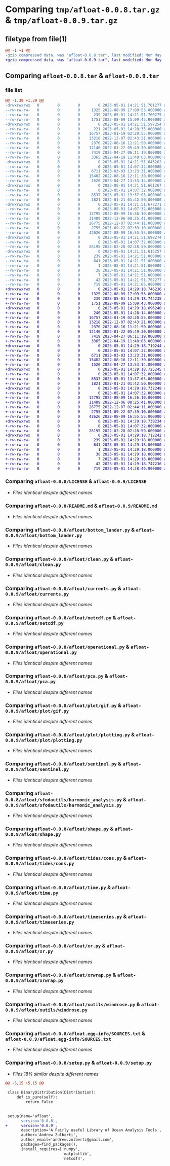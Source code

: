 # Comparing `tmp/afloat-0.0.8.tar.gz` & `tmp/afloat-0.0.9.tar.gz`

## filetype from file(1)

```diff
@@ -1 +1 @@
-gzip compressed data, was "afloat-0.0.8.tar", last modified: Mon May  1 14:21:51 2023, max compression
+gzip compressed data, was "afloat-0.0.9.tar", last modified: Mon May  1 14:29:18 2023, max compression
```

## Comparing `afloat-0.0.8.tar` & `afloat-0.0.9.tar`

### file list

```diff
@@ -1,39 +1,39 @@
-drwxrwxrwx   0        0        0        0 2023-05-01 14:21:51.701277 afloat-0.0.8/
--rw-rw-rw-   0        0        0     1325 2022-08-09 17:09:53.000000 afloat-0.0.8/LICENSE
--rw-rw-rw-   0        0        0      239 2023-05-01 14:21:51.700275 afloat-0.0.8/PKG-INFO
--rw-rw-rw-   0        0        0     1751 2022-08-09 15:09:43.000000 afloat-0.0.8/README.md
-drwxrwxrwx   0        0        0        0 2023-05-01 14:21:51.597254 afloat-0.0.8/afloat/
--rw-rw-rw-   0        0        0      221 2023-05-01 14:20:35.000000 afloat-0.0.8/afloat/__init__.py
--rw-rw-rw-   0        0        0    16757 2023-01-19 02:20:55.000000 afloat-0.0.8/afloat/bottom_lander.py
--rw-rw-rw-   0        0        0    13218 2022-12-07 02:43:21.000000 afloat-0.0.8/afloat/clean.py
--rw-rw-rw-   0        0        0     2370 2022-08-16 11:21:50.000000 afloat-0.0.8/afloat/currents.py
--rw-rw-rw-   0        0        0    12146 2022-01-22 05:49:30.000000 afloat-0.0.8/afloat/netcdf.py
--rw-rw-rw-   0        0        0     7419 2023-04-27 06:11:19.000000 afloat-0.0.8/afloat/operational.py
--rw-rw-rw-   0        0        0     3365 2022-04-19 11:48:03.000000 afloat-0.0.8/afloat/pca.py
-drwxrwxrwx   0        0        0        0 2023-05-01 14:21:51.645262 afloat-0.0.8/afloat/plot/
--rw-rw-rw-   0        0        0        0 2023-05-01 14:07:32.000000 afloat-0.0.8/afloat/plot/__init__.py
--rw-rw-rw-   0        0        0     6711 2023-03-03 13:23:31.000000 afloat-0.0.8/afloat/plot/gif.py
--rw-rw-rw-   0        0        0    15402 2022-08-16 12:11:30.000000 afloat-0.0.8/afloat/plot/plotting.py
--rw-rw-rw-   0        0        0     1520 2023-04-27 13:53:14.000000 afloat-0.0.8/afloat/sentinel.py
-drwxrwxrwx   0        0        0        0 2023-05-01 14:21:51.661267 afloat-0.0.8/afloat/sfodautils/
--rw-rw-rw-   0        0        0        0 2023-05-01 14:07:32.000000 afloat-0.0.8/afloat/sfodautils/__init__.py
--rw-rw-rw-   0        0        0     8537 2023-05-01 13:37:05.000000 afloat-0.0.8/afloat/sfodautils/harmonic_analysis.py
--rw-rw-rw-   0        0        0     1821 2022-01-21 01:42:50.000000 afloat-0.0.8/afloat/shape.py
-drwxrwxrwx   0        0        0        0 2023-05-01 14:21:51.677271 afloat-0.0.8/afloat/tides/
--rw-rw-rw-   0        0        0        0 2023-05-01 14:07:32.000000 afloat-0.0.8/afloat/tides/__init__.py
--rw-rw-rw-   0        0        0    12795 2022-08-09 16:36:10.000000 afloat-0.0.8/afloat/tides/cons.py
--rw-rw-rw-   0        0        0    11409 2022-12-06 08:25:41.000000 afloat-0.0.8/afloat/time.py
--rw-rw-rw-   0        0        0    26775 2022-12-07 02:44:11.000000 afloat-0.0.8/afloat/timeseries.py
--rw-rw-rw-   0        0        0     2755 2021-09-22 07:39:10.000000 afloat-0.0.8/afloat/xr.py
--rw-rw-rw-   0        0        0    42626 2022-08-09 16:55:55.000000 afloat-0.0.8/afloat/xrwrap.py
-drwxrwxrwx   0        0        0        0 2023-05-01 14:21:51.698274 afloat-0.0.8/afloat/xutils/
--rw-rw-rw-   0        0        0        0 2023-05-01 14:07:32.000000 afloat-0.0.8/afloat/xutils/__init__.py
--rw-rw-rw-   0        0        0    26195 2022-02-28 02:28:59.000000 afloat-0.0.8/afloat/xutils/windrose.py
-drwxrwxrwx   0        0        0        0 2023-05-01 14:21:51.615257 afloat-0.0.8/afloat.egg-info/
--rw-rw-rw-   0        0        0      239 2023-05-01 14:21:51.000000 afloat-0.0.8/afloat.egg-info/PKG-INFO
--rw-rw-rw-   0        0        0      641 2023-05-01 14:21:51.000000 afloat-0.0.8/afloat.egg-info/SOURCES.txt
--rw-rw-rw-   0        0        0        1 2023-05-01 14:21:51.000000 afloat-0.0.8/afloat.egg-info/dependency_links.txt
--rw-rw-rw-   0        0        0       38 2023-05-01 14:21:51.000000 afloat-0.0.8/afloat.egg-info/requires.txt
--rw-rw-rw-   0        0        0        7 2023-05-01 14:21:51.000000 afloat-0.0.8/afloat.egg-info/top_level.txt
--rw-rw-rw-   0        0        0       42 2023-05-01 14:21:51.702277 afloat-0.0.8/setup.cfg
--rw-rw-rw-   0        0        0      719 2023-05-01 14:21:05.000000 afloat-0.0.8/setup.py
+drwxrwxrwx   0        0        0        0 2023-05-01 14:29:18.746236 afloat-0.0.9/
+-rw-rw-rw-   0        0        0     1325 2022-08-09 17:09:53.000000 afloat-0.0.9/LICENSE
+-rw-rw-rw-   0        0        0      239 2023-05-01 14:29:18.744235 afloat-0.0.9/PKG-INFO
+-rw-rw-rw-   0        0        0     1751 2022-08-09 15:09:43.000000 afloat-0.0.9/README.md
+drwxrwxrwx   0        0        0        0 2023-05-01 14:29:18.696240 afloat-0.0.9/afloat/
+-rw-rw-rw-   0        0        0      240 2023-05-01 14:28:14.000000 afloat-0.0.9/afloat/__init__.py
+-rw-rw-rw-   0        0        0    16757 2023-01-19 02:20:55.000000 afloat-0.0.9/afloat/bottom_lander.py
+-rw-rw-rw-   0        0        0    13218 2022-12-07 02:43:21.000000 afloat-0.0.9/afloat/clean.py
+-rw-rw-rw-   0        0        0     2370 2022-08-16 11:21:50.000000 afloat-0.0.9/afloat/currents.py
+-rw-rw-rw-   0        0        0    12146 2022-01-22 05:49:30.000000 afloat-0.0.9/afloat/netcdf.py
+-rw-rw-rw-   0        0        0     7419 2023-04-27 06:11:19.000000 afloat-0.0.9/afloat/operational.py
+-rw-rw-rw-   0        0        0     3365 2022-04-19 11:48:03.000000 afloat-0.0.9/afloat/pca.py
+drwxrwxrwx   0        0        0        0 2023-05-01 14:29:18.719244 afloat-0.0.9/afloat/plot/
+-rw-rw-rw-   0        0        0        0 2023-05-01 14:07:32.000000 afloat-0.0.9/afloat/plot/__init__.py
+-rw-rw-rw-   0        0        0     6711 2023-03-03 13:23:31.000000 afloat-0.0.9/afloat/plot/gif.py
+-rw-rw-rw-   0        0        0    15402 2022-08-16 12:11:30.000000 afloat-0.0.9/afloat/plot/plotting.py
+-rw-rw-rw-   0        0        0     1520 2023-04-27 13:53:14.000000 afloat-0.0.9/afloat/sentinel.py
+drwxrwxrwx   0        0        0        0 2023-05-01 14:29:18.725245 afloat-0.0.9/afloat/sfodautils/
+-rw-rw-rw-   0        0        0        0 2023-05-01 14:07:32.000000 afloat-0.0.9/afloat/sfodautils/__init__.py
+-rw-rw-rw-   0        0        0     8537 2023-05-01 13:37:05.000000 afloat-0.0.9/afloat/sfodautils/harmonic_analysis.py
+-rw-rw-rw-   0        0        0     1821 2022-01-21 01:42:50.000000 afloat-0.0.9/afloat/shape.py
+drwxrwxrwx   0        0        0        0 2023-05-01 14:29:18.732248 afloat-0.0.9/afloat/tides/
+-rw-rw-rw-   0        0        0        0 2023-05-01 14:07:32.000000 afloat-0.0.9/afloat/tides/__init__.py
+-rw-rw-rw-   0        0        0    12795 2022-08-09 16:36:10.000000 afloat-0.0.9/afloat/tides/cons.py
+-rw-rw-rw-   0        0        0    11409 2022-12-06 08:25:41.000000 afloat-0.0.9/afloat/time.py
+-rw-rw-rw-   0        0        0    26775 2022-12-07 02:44:11.000000 afloat-0.0.9/afloat/timeseries.py
+-rw-rw-rw-   0        0        0     2755 2021-09-22 07:39:10.000000 afloat-0.0.9/afloat/xr.py
+-rw-rw-rw-   0        0        0    42626 2022-08-09 16:55:55.000000 afloat-0.0.9/afloat/xrwrap.py
+drwxrwxrwx   0        0        0        0 2023-05-01 14:29:18.739234 afloat-0.0.9/afloat/xutils/
+-rw-rw-rw-   0        0        0        0 2023-05-01 14:07:32.000000 afloat-0.0.9/afloat/xutils/__init__.py
+-rw-rw-rw-   0        0        0    26195 2022-02-28 02:28:59.000000 afloat-0.0.9/afloat/xutils/windrose.py
+drwxrwxrwx   0        0        0        0 2023-05-01 14:29:18.712242 afloat-0.0.9/afloat.egg-info/
+-rw-rw-rw-   0        0        0      239 2023-05-01 14:29:18.000000 afloat-0.0.9/afloat.egg-info/PKG-INFO
+-rw-rw-rw-   0        0        0      641 2023-05-01 14:29:18.000000 afloat-0.0.9/afloat.egg-info/SOURCES.txt
+-rw-rw-rw-   0        0        0        1 2023-05-01 14:29:18.000000 afloat-0.0.9/afloat.egg-info/dependency_links.txt
+-rw-rw-rw-   0        0        0       38 2023-05-01 14:29:18.000000 afloat-0.0.9/afloat.egg-info/requires.txt
+-rw-rw-rw-   0        0        0        7 2023-05-01 14:29:18.000000 afloat-0.0.9/afloat.egg-info/top_level.txt
+-rw-rw-rw-   0        0        0       42 2023-05-01 14:29:18.747236 afloat-0.0.9/setup.cfg
+-rw-rw-rw-   0        0        0      719 2023-05-01 14:28:46.000000 afloat-0.0.9/setup.py
```

### Comparing `afloat-0.0.8/LICENSE` & `afloat-0.0.9/LICENSE`

 * *Files identical despite different names*

### Comparing `afloat-0.0.8/README.md` & `afloat-0.0.9/README.md`

 * *Files identical despite different names*

### Comparing `afloat-0.0.8/afloat/bottom_lander.py` & `afloat-0.0.9/afloat/bottom_lander.py`

 * *Files identical despite different names*

### Comparing `afloat-0.0.8/afloat/clean.py` & `afloat-0.0.9/afloat/clean.py`

 * *Files identical despite different names*

### Comparing `afloat-0.0.8/afloat/currents.py` & `afloat-0.0.9/afloat/currents.py`

 * *Files identical despite different names*

### Comparing `afloat-0.0.8/afloat/netcdf.py` & `afloat-0.0.9/afloat/netcdf.py`

 * *Files identical despite different names*

### Comparing `afloat-0.0.8/afloat/operational.py` & `afloat-0.0.9/afloat/operational.py`

 * *Files identical despite different names*

### Comparing `afloat-0.0.8/afloat/pca.py` & `afloat-0.0.9/afloat/pca.py`

 * *Files identical despite different names*

### Comparing `afloat-0.0.8/afloat/plot/gif.py` & `afloat-0.0.9/afloat/plot/gif.py`

 * *Files identical despite different names*

### Comparing `afloat-0.0.8/afloat/plot/plotting.py` & `afloat-0.0.9/afloat/plot/plotting.py`

 * *Files identical despite different names*

### Comparing `afloat-0.0.8/afloat/sentinel.py` & `afloat-0.0.9/afloat/sentinel.py`

 * *Files identical despite different names*

### Comparing `afloat-0.0.8/afloat/sfodautils/harmonic_analysis.py` & `afloat-0.0.9/afloat/sfodautils/harmonic_analysis.py`

 * *Files identical despite different names*

### Comparing `afloat-0.0.8/afloat/shape.py` & `afloat-0.0.9/afloat/shape.py`

 * *Files identical despite different names*

### Comparing `afloat-0.0.8/afloat/tides/cons.py` & `afloat-0.0.9/afloat/tides/cons.py`

 * *Files identical despite different names*

### Comparing `afloat-0.0.8/afloat/time.py` & `afloat-0.0.9/afloat/time.py`

 * *Files identical despite different names*

### Comparing `afloat-0.0.8/afloat/timeseries.py` & `afloat-0.0.9/afloat/timeseries.py`

 * *Files identical despite different names*

### Comparing `afloat-0.0.8/afloat/xr.py` & `afloat-0.0.9/afloat/xr.py`

 * *Files identical despite different names*

### Comparing `afloat-0.0.8/afloat/xrwrap.py` & `afloat-0.0.9/afloat/xrwrap.py`

 * *Files identical despite different names*

### Comparing `afloat-0.0.8/afloat/xutils/windrose.py` & `afloat-0.0.9/afloat/xutils/windrose.py`

 * *Files identical despite different names*

### Comparing `afloat-0.0.8/afloat.egg-info/SOURCES.txt` & `afloat-0.0.9/afloat.egg-info/SOURCES.txt`

 * *Files identical despite different names*

### Comparing `afloat-0.0.8/setup.py` & `afloat-0.0.9/setup.py`

 * *Files 18% similar despite different names*

```diff
@@ -5,15 +5,15 @@
 
 class BinaryDistribution(Distribution):
     def is_pure(self):
         return False
 
 		
 setup(name='afloat',
-      version='0.0.8',
+      version='0.0.9',
       description='A Fairly useful Library of Ocean Analysis Tools',
       author='Andrew Zulberti',
       author_email='andrew.zulberti@gmail.com',
       packages=find_packages(),
       install_requires=['numpy',
                         'matplotlib', 
                         'netcdf4',
```

